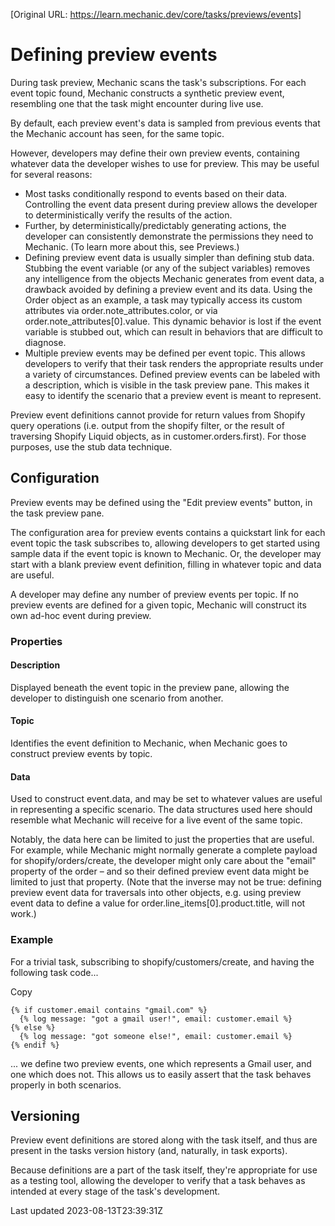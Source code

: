 [Original URL: https://learn.mechanic.dev/core/tasks/previews/events]

# Defining preview events

During task preview, Mechanic scans the task's subscriptions. For each event topic found, Mechanic constructs a synthetic preview event, resembling one that the task might encounter during live use.

By default, each preview event's data is sampled from previous events that the Mechanic account has seen, for the same topic.

However, developers may define their own preview events, containing whatever data the developer wishes to use for preview. This may be useful for several reasons:

- Most tasks conditionally respond to events based on their data. Controlling the event data present during preview allows the developer to deterministically verify the results of the action.
- Further, by deterministically/predictably generating actions, the developer can consistently demonstrate the permissions they need to Mechanic. (To learn more about this, see Previews.)
- Defining preview event data is usually simpler than defining stub data. Stubbing the event variable (or any of the subject variables) removes any intelligence from the objects Mechanic generates from event data, a drawback avoided by defining a preview event and its data. Using the Order object as an example, a task may typically access its custom attributes via order.note\_attributes.color, or via order.note\_attributes[0].value. This dynamic behavior is lost if the event variable is stubbed out, which can result in behaviors that are difficult to diagnose.
- Multiple preview events may be defined per event topic. This allows developers to verify that their task renders the appropriate results under a variety of circumstances. Defined preview events can be labeled with a description, which is visible in the task preview pane. This makes it easy to identify the scenario that a preview event is meant to represent.

Preview event definitions cannot provide for return values from Shopify query operations (i.e. output from the shopify filter, or the result of traversing Shopify Liquid objects, as in customer.orders.first). For those purposes, use the stub data technique.

## Configuration

Preview events may be defined using the "Edit preview events" button, in the task preview pane.

The configuration area for preview events contains a quickstart link for each event topic the task subscribes to, allowing developers to get started using sample data if the event topic is known to Mechanic. Or, the developer may start with a blank preview event definition, filling in whatever topic and data are useful.

A developer may define any number of preview events per topic. If no preview events are defined for a given topic, Mechanic will construct its own ad-hoc event during preview.

### Properties

#### Description

Displayed beneath the event topic in the preview pane, allowing the developer to distinguish one scenario from another.

#### Topic

Identifies the event definition to Mechanic, when Mechanic goes to construct preview events by topic.

#### Data

Used to construct event.data, and may be set to whatever values are useful in representing a specific scenario. The data structures used here should resemble what Mechanic will receive for a live event of the same topic.

Notably, the data here can be limited to just the properties that are useful. For example, while Mechanic might normally generate a complete payload for shopify/orders/create, the developer might only care about the "email" property of the order – and so their defined preview event data might be limited to just that property. (Note that the inverse may not be true: defining preview event data for traversals into other objects, e.g. using preview event data to define a value for order.line\_items[0].product.title, will not work.)

### Example

For a trivial task, subscribing to shopify/customers/create, and having the following task code...

Copy

    {% if customer.email contains "gmail.com" %}
      {% log message: "got a gmail user!", email: customer.email %}
    {% else %}
      {% log message: "got someone else!", email: customer.email %}
    {% endif %}

... we define two preview events, one which represents a Gmail user, and one which does not. This allows us to easily assert that the task behaves properly in both scenarios.

## Versioning

Preview event definitions are stored along with the task itself, and thus are present in the tasks version history (and, naturally, in task exports).

Because definitions are a part of the task itself, they're appropriate for use as a testing tool, allowing the developer to verify that a task behaves as intended at every stage of the task's development.

Last updated 2023-08-13T23:39:31Z